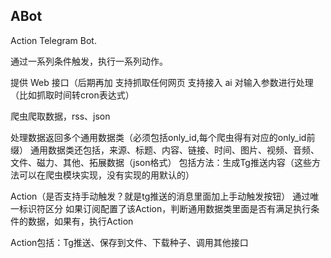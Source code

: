 ## ABot

Action Telegram Bot.

通过一系列条件触发，执行一系列动作。




提供 Web 接口（后期再加
支持抓取任何网页
支持接入 ai 对输入参数进行处理（比如抓取时间转cron表达式）


爬虫爬取数据，rss、json

处理数据返回多个通用数据类（必须包括only_id,每个爬虫得有对应的only_id前缀）
通用数据类还包括，来源、标题、内容、链接、时间、图片、视频、音频、文件、磁力、其他、拓展数据（json格式）
包括方法：生成Tg推送内容（这些方法可以在爬虫模块实现，没有实现的用默认的）


Action（是否支持手动触发？就是tg推送的消息里面加上手动触发按钮）
通过唯一标识符区分
如果订阅配置了该Action，判断通用数据类里面是否有满足执行条件的数据，如果有，执行Action

Action包括：Tg推送、保存到文件、下载种子、调用其他接口